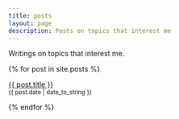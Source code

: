 ```yaml
---
title: posts
layout: page
description: Posts on topics that interest me
---
```


Writings on topics that interest me. 

{% for post in site.posts %}
<p>
  <a href="{{ post.url }}">{{ post.title }}</a>
  <br>
  <small>{{ post.date | date_to_string }}</small>
</p>
{% endfor %}
